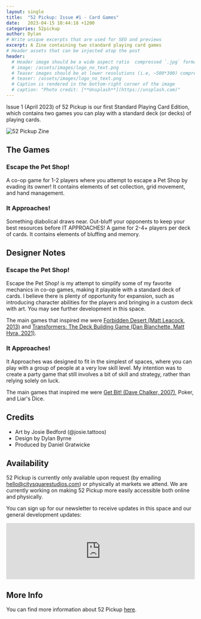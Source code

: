 ```yaml
---
layout: single
title:  "52 Pickup: Issue #1 - Card Games"
date:   2023-04-15 10:44:18 +1200
categories: 52pickup
author: Dylan
# Write unique excerpts that are used for SEO and previews
excerpt: A Zine containing two standard playing card games
# Header assets that can be injected atop the post
header:
  # Header image should be a wide aspect ratio  compressed `.jpg` format
  # image: /assets/images/logo_no_text.png
  # Teaser images should be at lower resolutions (i.e, ~500*300) compressed `.jpg` format
  # teaser: /assets/images/logo_no_text.png
  # Caption is rendered in the bottom-right corner of the image
  # caption: "Photo credit: [**Unsplash**](https://unsplash.com)"
---
```


Issue 1 (April 2023) of 52 Pickup is our first Standard Playing Card Edition, which contains two games you can play with a standard deck (or decks) of playing cards.

![52 Pickup Zine](/assets/images/posts/2023-05-04-52pickup-intro/52pickup-issue-1.png)

## The Games

### Escape the Pet Shop!
A co-op game for 1-2 players where you attempt to escape a Pet Shop by evading its owner! It contains elements of set collection, grid movement, and hand management.

### It Approaches!
Something diabolical draws near. Out-bluff your opponents to keep your best resources before IT APPROACHES! A game for 2-4+ players per deck of cards. It contains elements of bluffing and memory.

## Designer Notes

### Escape the Pet Shop!
Escape the Pet Shop! is my attempt to simplify some of my favorite mechanics in co-op games, making it playable with a standard deck of cards. I believe there is plenty of opportunity for expansion, such as introducing character abilities for the players and bringing in a custom deck with art. You may see further development in this space.

The main games that inspired me were [Forbidden Desert (Matt Leacock, 2013)](https://boardgamegeek.com/boardgame/136063/forbidden-desert) and [Transformers: The Deck Building Game (Dan Blanchette, Matt Hyra, 2021)](https://boardgamegeek.com/boardgame/337961/transformers-deck-building-game).

### It Approaches!
It Approaches was designed to fit in the simplest of spaces, where you can play with a group of people at a very low skill level. My intention was to create a party game that still involves a bit of skill and strategy, rather than relying solely on luck.

The main games that inspired me were [Get Bit! (Dave Chalker, 2007)](https://boardgamegeek.com/boardgame/30539/get-bit), Poker, and Liar's Dice.

## Credits
- Art by Josie Bedford (@josie.tattoos)
- Design by Dylan Byrne
- Produced by Daniel Gratwicke

## Availability
52 Pickup is currently only available upon request (by emailing [hello@citysquarestudios.com](mailto:hello@citysquarestudios.com)) or physically at markets we attend. We are currently working on making 52 Pickup more easily accessible both online and physically.

You can sign up for our newsletter to receive updates in this space and our general development updates:

<iframe
    scrolling="no"
    style="width:100%!important;height:150px;border:0px #ccc solid !important"
    src="https://buttondown.email/CitySquareStudios?as_embed=true"
></iframe>

## More Info
You can find more information about 52 Pickup [here](https://blog.citysquarestudios.com/52pickup/2023/05/03/52pickup-post.html).
